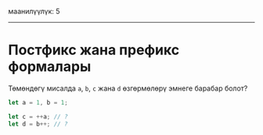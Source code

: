 маанилүүлүк: 5

---

# Постфикс жана префикс формалары

Төмөндөгү мисалда `a`, `b`, `c` жана `d` өзгөрмөлөрү эмнеге барабар болот?

```js
let a = 1, b = 1;

let c = ++a; // ?
let d = b++; // ?
```
